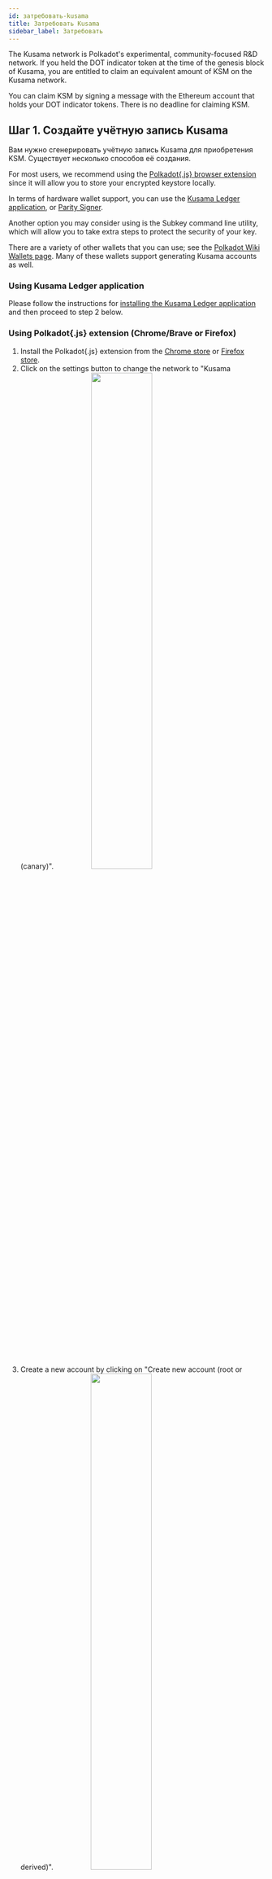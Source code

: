 ```yaml
---
id: затребовать-kusama
title: Затребовать Kusama
sidebar_label: Затребовать
---
```


The Kusama network is Polkadot's experimental, community-focused R&D network. If you held the DOT indicator token at the time of the genesis block of Kusama, you are entitled to claim an equivalent amount of KSM on the Kusama network.

You can claim KSM by signing a message with the Ethereum account that holds your DOT indicator tokens. There is no deadline for claiming KSM.

## Шаг 1. Создайте учётную запись Kusama

Вам нужно сгенерировать учётную запись Kusama для приобретения KSM. Существует несколько способов её создания.

For most users, we recommend using the [Polkadot{.js} browser extension](https://chrome.google.com/webstore/detail/polkadot%7Bjs%7D-extension/mopnmbcafieddcagagdcbnhejhlodfdd?hl=en) since it will allow you to store your encrypted keystore locally.

In terms of hardware wallet support, you can use the [Kusama Ledger application](kusama-ledger), or [Parity Signer](https://wiki.polkadot.network/docs/en/learn-account-generation#parity-signer).

Another option you may consider using is the Subkey command line utility, which will allow you to take extra steps to protect the security of your key.

There are a variety of other wallets that you can use; see the [Polkadot Wiki Wallets page](https://wiki.polkadot.network/docs/en/build-wallets). Many of these wallets support generating Kusama accounts as well.

### Using Kusama Ledger application

Please follow the instructions for [installing the Kusama Ledger application](kusama-ledger) and then proceed to step 2 below.

### Using Polkadot{.js} extension (Chrome/Brave or Firefox)

1. Install the Polkadot{.js} extension from the [Chrome store](https://chrome.google.com/webstore/detail/polkadot%7Bjs%7D-extension/mopnmbcafieddcagagdcbnhejhlodfdd?hl=en) or [Firefox store](https://addons.mozilla.org/en-US/firefox/addon/polkadot-js-extension/).
2. Click on the settings button to change the network to "Kusama (canary)". <img src="/img/kusama/kusama_polkadotjs_add_account-1.png" width=50% style="margin-left: 70px;" />
3. Create a new account by clicking on "Create new account (root or derived)". <img src="/img/kusama/kusama_polkadotjs_create.png" width=50% style="margin-left: 70px;" />
4. Uncheck the option to create an account dervied from another seed. <img src="/img/kusama/kusama_polkadotjs_uncheck.png" width=50% style="margin-left: 70px;" />
5. Copy the seed phrase and store it somewhere safe. Don't share the seed phrase with anyone, you can use it to access your account if you forget your password or want to import your account again. <img src="/img/kusama/kusama_polkadotjs_mnemonicseed.jpg" width=50% style="margin-left: 70px;" />
6. Enter a name for the account and type a strong password (at least 6 characters). <img src="/img/kusama/kusama_polkadotjs_final_account.png" width=50% style="margin-left: 70px;" />
7. Click on "Add the account with the generated seed".
8. You can copy the account's address to the clipboard by clicking on its identicon.

### Using Subkey

#### Установка

You can install Subkey with this one-line command:

```
cargo install --force --git https://github.com/paritytech/substrate subkey
```

Note that you will already have had to install the proper Rust version and dependencies. If you have not done so, or experience problems installing using that command, run the following commands first, and then re-try the previous command:

```
curl https://sh.rustup.rs -sSf | sh

rustup update nightly
rustup target add wasm32-unknown-unknown --toolchain nightly
rustup update stable
cargo install --git https://github.com/alexcrichton/wasm-gc
```

Alternatively, you can build Subkey from the source code.

1. Follow the build instructions for [Substrate](https://substrate.dev/docs/en/knowledgebase/getting-started).
2. When building, only build Subkey by typing `cargo build -p subkey`.
3. Исполняемый файл `./target/debug/subkey`.

#### Использование

You can use Subkey on a computer that is not connected to the internet for added security.

The command `subkey --network kusama generate` will generate a new key-pair. If you want to be more secure, use 24 words, `subkey --network kusama generate --words 24`.

```
$ subkey --network kusama generate
Secret phrase `lobster flock few equip connect boost excuse glass machine find wonder tattoo` is account:
  Secret seed: 0x95b90eb1344e3aea40f4a6dc81622901a2ac39efb331c41db10c311bb9b46927
  Public key (hex): 0xfe7fce341ff73e1db537daa4cc8c539997a8b0654b06cb81c47e4f067f55a65a
  Address (SS58): JL1eTcbzuZP99FjeySkDrMygNREPdbhRyV7iD5AsV4fDRcg
```

The `Address (SS58)` field is what you should use to claim your KSM tokens. Never share your `Secret phrase` or `Secret seed`, as these can both control your funds.

NOTE: Previous versions of Subkey only generated Substrate addresses. If you do not want to generate a new seed, you can convert the Substrate address to a Kusama address by following [this section](#kusama-from-substrate-address).

See the [Subkey documentation](https://substrate.dev/docs/en/knowledgebase/integrate/subkey) or enter `subkey --help` for more usage examples.

### Using Polkadot-JS UI

1. Open up the [Polkadot-JS UI](https://polkadot.js.org/apps) and navigate to the top left corner of the navigation. This will open up a panel of network options to select from. Select on "Kusama", either from Parity or Web3 Foundation, then "Switch".

2. Navigate to the [Polkadot-JS UI Accounts Tab](https://polkadot.js.org/apps/#/accounts) and click on the "Add account" button.

![kusama add account](assets/kusama/kusama_add_account.png)

3. Enter a name for your account and create a secure password. This password will be used to decrypt your account. The required text fields to complete are highlighted in pink.

![kusama create account](assets/kusama/kusama_create_account.png)

4. Ignore the advanced options unless you want to change the type of cryptography used for your keys (we recommend "Schnorrkel (sr25519)"). You will have to enter an Account Name and a password to protect your account. Be sure to select a secure and hard-to-guess password. Note that anything will be accepted as a password here. Please note: There are no checks to see if it is long enough or secure. You will need this password for any future interaction with or transaction from this account.

5. Click "Save" and "Create and backup account".

![kusama save backup](assets/kusama/kusama_backup_account.png)

6. Save your encrypted keystore locally. Ideally, you would also save it on an external hard drive or thumb drive, or print it out and be able to re-enter it later. You should not store it in cloud storage, email it to yourself, etc. You can use this backup file to restore your account. The seed in the backup file is not readable unless it is decrypted with the password.

7. The account now appears in your Accounts tab and is backed up to the keystore you just saved.

8. Click on the DOT identicon to copy the address to the clipboard. ![kusama copy address](assets/kusama/kusama_copy_address.png)

### Using Polkawallet

1. Install [Polkawallet](https://polkawallet.io). Click "Download" and select the link corresponding to the platform you are using. On Android you may need to allow installing apps from external sources. On iOS, you may need to "trust" Polkawallet in the "General > Profiles & Device Management > Enterprise App" section before running the app.

2. Once the app is open, copy the seed phrase and store it in a safe place. Don't share the seed phrase with anyone, you can use it to access your account if you forget your password or otherwise lose your keystore.

<img src="/img/kusama/polkawallet-create-account.jpg" width=50% />

3. Name your account and make a strong password, make sure to write it down in another place, then click "Save".

4. You will be asked to confirm your seed phrase - this is to make sure you have copied it somewhere safe.

5. Click on the pink QR Code symbol and select "Copy address" to copy your address to clipboard.

<img src="/img/kusama/polkawallet-accounts-page.jpg" width=50% />
<img src="/img/kusama/polkawallet-copy-address.jpg" width=50% />

6. [Get the Kusama address from the Substrate address.](#kusama-from-substrate-address)

### Kusama from Substrate address

If you used one of the generation methods that gave you a generic Substrate address (begins with a `5`), then you will need to take an extra step to turn this into the properly encoded Kusama address.

1. Copy your Substrate generic address to the clipboard.
2. Go to the [Polkadot-JS UI](https://polkadot.js.org/apps).
3. Go to the "Settings" tab and find the configuration for "address network prefix".
4. Select "Substrate (development)" and click "Save and reload".
5. Go to the "Address book" and click the "Add contact" button.
6. Enter your address and give it a name like "My Address".
7. Go back to the "Settings" tab and select the "Kusama (canary)" option in "address network prefix" and click "Save and reload".
8. Go back to the "Address book" and find the account you just added (it will have the same name).
9. The address is now formatted as a Kusama address.

## Шаг 2. Получить токены KSM

There are two methods to claim KSM.

### DOT Holders

Those who participated in the Polkadot sales and have been allocated DOT indicator tokens can claim a proportional amount of KSM on the Kusama Network.

To do this you must sign a message containing the address of your Kusama account. You can do this by using the Polkadot-JS UI [Claims app](https://polkadot.js.org/apps/#/claims).

#### Создайте адрес Kusama

If you haven't already done so, you will need to generate a Kusama address. See [step 1 above](kusama-claims#step-1-create-a-kusama-account) for detailed instructions first.

#### Получить KSM с помощью MyCrypto

The Polkadot-JS [Claims app](https://polkadot.js.org/apps/#/claims) helps you sign a message from MyCrypto. MyCrypto is good to use in case you have stored the key to the Ethereum account holding your DOT indicator tokens on a hardware device like a Ledger Nano S or a Trezor. It also supports raw private keys, mnemonics and the Parity signer.

> **NOTICE**: It is much more secure to download and use the MyCrypto app locally. Please make sure to download the latest version for your operating system. You can always find the most up-to-date releases of the desktop app on their [releases page](https://github.com/MyCryptoHQ/MyCrypto/releases).

Once you've downloaded MyCrypto and have it running locally (we recommend an air-gapped computer for maximum security), you can start by navigating to the Claims app on the Polkadot-JS UI. Select the account you would like to claim the KSM into and click the blue "Continue" button to proceed. Your screen should look something like this:

![Claim Step 1](assets/kusama/claim/claim-1.png)

The hex encoded string that follows the sentence: "Pay KSM to the Kusama account:" is the hex-encoded public key of your Kusama account, minus the `0x` prefix. To verify that the public key is correct you can use the Subkey tool to inspect your address.

The next step is to go to the MyCrypto application and click on "Sign & Verify Message" tab. This will prompt you to select a method for unlocking your wallet. After unlocking your wallet, you will copy and paste the outputted sentence into the input box.

![Claim Step 2](assets/kusama/claim/claim-2.png)

When you click "Sign Message" you will get a JSON output like the below:

![Claim Step 3](assets/kusama/claim/claim_3.png)

Copy and paste the JSON output of the signed message from MyCrypto into the input box on the Polkadot-JS UI and click "Confirm Claim."

![Claim Step 3](assets/kusama/claim/claim-3.png)

At this point you will see a success message if everything went right and your KSM will now be in the account that you claimed to. Congratulations you can now participate in aspects of the Kusama network such as [governance](learn-governance) and [staking](learn-staking). During the soft launch period balance transfers will not be enabled.

![Claim Step 4](assets/kusama/claim/claim-4.png)]

#### Проверьте получение

After you make an on-chain claim for KSM, your balance should be updated on Polkadot-JS Apps immediately.

Having trouble? Get support in the KSM [Claims Support](https://riot.im/app/#/room/#KSMAClaims:polkadot.builders) channel.

### Third Party Claims Processes

**We do not recommend using a third-party app or process to perform your claim or acquire KSM.**

Claiming using a third-party process can lead to the loss of your allocation, therefore we cannot recommend using any third party apps to do so. Manually specifying your transaction data, as specified in our claims process, is the only way to be certain you will receive your allocation.
